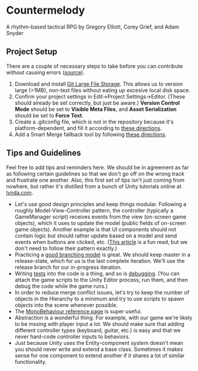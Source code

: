 # Countermelody
A rhythm-based tactical RPG by Gregory Elliott, Corey Grief, and Adam Snyder

## Project Setup
There are a couple of necessary steps to take before you can contribute without causing errors 
([source](http://docs.unity3d.com/Manual/ExternalVersionControlSystemSupport.html)).  
1. Download and install [Git Large File Storage](https://git-lfs.github.com/). This allows us to version large 
(>1MB), non-text files without eating up excesive local disk space.
2. Confirm your project settings in Edit->Project Settings->Editor. (These should already be set correctly, but 
just be aware.) __Version Control Mode__ should be set to __Visible Meta Files__, and __Asset Serialization__ should be set to __Force Text__.
3. Create a .gitconfig file, which is not in the repository because it's platform-dependent, and fill it according to 
[these directions](http://docs.unity3d.com/Manual/SmartMerge.html).
4. Add a Smart Merge fallback tool by following 
[these directions](https://www.reddit.com/r/Unity3D/comments/39bdq5/how_to_solve_scene_conflicts_with_unitys_smart/).

## Tips and Guidelines
Feel free to add tips and reminders here. We should be in agreement as far as following certain guidelines so that 
we don't go off on the wrong track and frustrate one another. Also, this first set of tips isn't just coming from 
nowhere, but rather it's distilled from a bunch of Unity tutorials online at 
[lynda.com](https://shib.lynda.com/Shibboleth.sso/InCommon?providerId=urn:mace:incommon:northwestern.edu).  
* Let's use good design principles and keep things modular. Following a roughly Model-View-Controller pattern, the controller (typically a GameManager script) receives events from the view (on-screen game objects), which it uses to update the model (public fields of on-screen game objects). Another example is that UI components should not contain logic but should rather update based on a model and send events when buttons are clicked, etc. 
([This article](http://www.toptal.com/unity-unity3d/unity-with-mvc-how-to-level-up-your-game-development) is a fun read, 
but we don't need to follow their pattern exactly.)
* Practicing a [good branching model](http://nvie.com/posts/a-successful-git-branching-model/) is great. We should keep 
master in a release-state, which for us is the last complete iteration. We'll use the release branch for our in-progress 
iteration.
* Writing [tests](http://blogs.unity3d.com/2014/07/28/unit-testing-at-the-speed-of-light-with-unity-test-tools/) into 
the code is a thing, and so is [debugging](http://docs.unity3d.com/432/Documentation/Manual/Debugger.html). (You can 
attach the game scripts to the Unity Editor process, run them, and then debug the code while the game runs.)
* In order to reduce merge conflict issues, let's try to keep the number of objects in the Hierarchy to a minimum and 
try to use scripts to spawn objects into the scene whenever possible.
* The [MonoBehaviour reference page](http://docs.unity3d.com/ScriptReference/MonoBehaviour.html) is super useful.
* Abstraction is a wonderful thing. For example, with our game we're likely to be mssing with player input a lot. We 
should make sure that adding different controller types (keyboard, guitar, etc.) is easy and that we never hard-code 
controller inputs to behaviors.
* Just because Unity uses the Entity-component system doesn't mean you should never write and extend a base class. 
Sometimes it makes sense for one component to extend another if it shares a lot of similar functionality.
